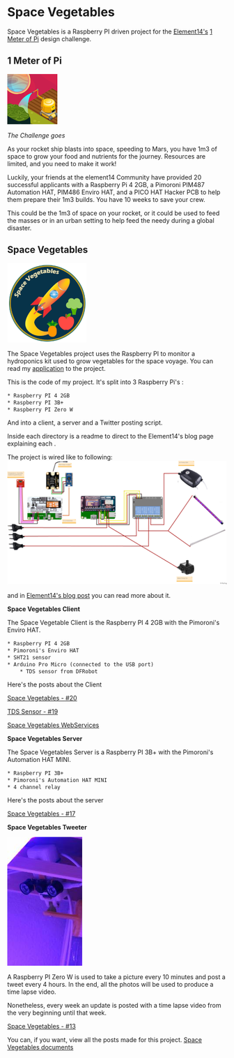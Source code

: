 # Space Vegetables

Space Vegetables is a Raspberry PI driven project for the [Element14\'s](https://www.element14.com/community/welcome) [1 Meter of Pi](https://www.element14.com/community/community/design-challenges/1-meter-of-pi?ICID=DCHmain-featured-top3challenges) design challenge. 

## 1 Meter of Pi
![1 meter of pi logo](Images/1meterPi_profile.png)

_The Challenge goes_

As your rocket ship blasts into space, speeding to Mars, you have 1m3 of space to grow your food and nutrients for the journey. Resources are limited, and you need to make it work!

 

 Luckily, your friends at the element14 Community have provided 20 successful applicants with a Raspberry Pi 4 2GB, a Pimoroni PIM487 Automation HAT, PIM486 Enviro HAT, and a PICO HAT Hacker PCB to help them prepare their 1m3 builds. You have 10 weeks to save your crew.

 This could be the 1m3 of space on your rocket, or it could be used to feed the masses or in an urban setting to help feed the needy during a global disaster.

## Space Vegetables
![space vegetables logo](Images/icon_space_vegetables.png)

The Space Vegetables project uses the Raspberry PI to monitor a hydroponics kit used to grow vegetables for the space voyage. 
You can read my [application](Documents/SpaceVegetablesApplication.pdf) to the project.


This is the code of my project. 
It's split into 3 Raspberry Pi's :

	* Raspberry PI 4 2GB
	* Raspberry PI 3B+
	* Raspberry PI Zero W


And into a client, a server and a Twitter posting script.

Inside each directory is a readme to direct to the Element14's blog page explaining each . 

The project is wired like to following:
![Space Vegetables Wiring](Images/SpaceVegetables-wiring-v2_bb.jpg)

and in [Element14's blog post](https://www.element14.com/community/community/design-challenges/1-meter-of-pi/blog/2020/12/04/space-vegetables-10-software-0-wiring-and-python-programs) you can read more about it.


**Space Vegetables Client** 

The Space Vegetable Client is the Raspberry PI 4 2GB with the Pimoroni's Enviro HAT. 

	* Raspberry PI 4 2GB
	* Pimoroni's Enviro HAT
	* SHT21 sensor
	* Arduino Pro Micro (connected to the USB port)
		* TDS sensor from DFRobot

Here's the posts about the Client

[Space Vegetables - #20](https://www.element14.com/community/community/design-challenges/1-meter-of-pi/blog/2020/12/18/space-vegetables-19-software-4-client)

[TDS Sensor - #19](https://www.element14.com/community/community/design-challenges/1-meter-of-pi/blog/2020/12/22/space-vegetables-19-software-4-client-0-tds)

[Space Vegetables WebServices](https://www.element14.com/community/community/design-challenges/1-meter-of-pi/blog/2020/11/25/space-vegetables-9-software-1-client-and-webservices)

**Space Vegetables Server**

The Space Vegetables Server is a Raspberry PI 3B+ with the Pimoroni's Automation HAT MINI.

	* Raspberry PI 3B+
	* Pimoroni's Automation HAT MINI
	* 4 channel relay

Here's the posts about the server

[Space Vegetables - #17](https://www.element14.com/community/community/design-challenges/1-meter-of-pi/blog/2020/12/09/space-vegetables-15-software-3-server)

**Space Vegetables Tweeter**

![Space Vegetables Tweeter](Images/tweeter.jpg)


A Raspberry PI Zero W is used to take a picture every 10 minutes and post a tweet every 4 hours. In the end, all the photos will be used to produce a time lapse video. 

Nonetheless, every week an update is posted with a time lapse video from the very beginning until that week. 

[Space Vegetables - #13](https://www.element14.com/community/community/design-challenges/1-meter-of-pi/blog/2020/11/27/space-vegetables-10-software-2-picture-and-tweeting)



You can, if you want, view all the posts made for this project.
[Space Vegetables documents](https://www.element14.com/community/community/design-challenges/1-meter-of-pi/content?filterID=contentstatus%5Bpublished%5D~language~language%5Bcpl%5D&filterID=contentstatus%5Bpublished%5D~tag%5Bspace+vegetables%5D)

